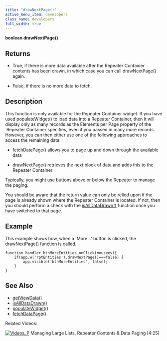 ```yaml
---
title: "drawNextPage()"
active_menu_item: developers
class_name: developers
full_width: true
---
```



**boolean drawNextPage()**

## Returns

 - True, if there is more data available after the Repeater Container contents has been drawn, in which case you can call drawNextPage() again.

 - False, if there is no more data to fetch.

## Description

This function is only available for the Repeater Container widget. If you have used populateWidget() to load data into a Repeater Container, then it will display only as many records as the Elements per Page property of the  Repeater Container specifies, even if you passed in many more records. However, you can then either use one of the following approaches to access the remaining data

 - [fetchDataPage()](/developers/user-guide/scripting-apis/client-api/data-view-functions/fetchdatapage) allows you to page up and down through the available data

 - drawNextPage() retrieves the next block of data and adds this to the Repeater Container

Typically, you might use buttons above or below the Repeater to manage the paging.

You should be aware that the return value can only be relied upon if the page is already shown where the Repeater Container is located. If not, then you should perform a check with the [isAllDataDrawn()](/developers/user-guide/scripting-apis/client-api/widget-object-functions/repeater-grid/isalldatadrawn) function once you have switched to that page.

## Example

This example shows how, when a 'More...' button is clicked, the drawNextPage() function is called.

    function handler_btnMoreEntities_onClick(mouseev){
        if(app.w('rptEntities').drawNextPage()===false) {
            app.visible('btnMoreEntities', false);
        } 
    }
     
   

## See Also

 - [getViewData()](/developers/user-guide/scripting-apis/client-api/data-view-functions/getviewdata)
 - [isAllDataDrawn()](/developers/user-guide/scripting-apis/client-api/widget-object-functions/repeater-grid/isalldatadrawn)
 - [populateWidget()](/developers/user-guide/scripting-apis/client-api/widget-data-state-manipulation/populatewidget/)
 - [fetchDataPage()](/developers/user-guide/scripting-apis/client-api/data-view-functions/fetchdatapage)

Related Videos:

[![Videos\_P](/img/docs/videos_p.png)](http://www.youtube.com/v/Bq6PinoEIA8?autoplay=1&hd=1&fs=1&showsearch=0&rel=0&) Managing Large Lists, Repeater Contents & Data Paging [4:25]
